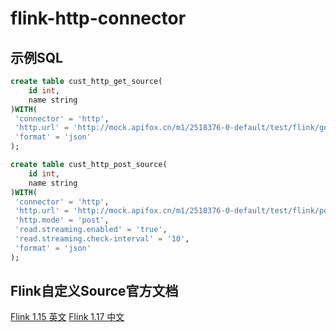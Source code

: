 # flink-http-connector

## 示例SQL
```sql
create table cust_http_get_source(
    id int,
    name string
)WITH(
 'connector' = 'http',
 'http.url' = 'http://mock.apifox.cn/m1/2518376-0-default/test/flink/get/order',
 'format' = 'json'
);

create table cust_http_post_source(
    id int,
    name string
)WITH(
 'connector' = 'http',
 'http.url' = 'http://mock.apifox.cn/m1/2518376-0-default/test/flink/post/order',
 'http.mode' = 'post',
 'read.streaming.enabled' = 'true',
 'read.streaming.check-interval' = '10',
 'format' = 'json'
);

```

## Flink自定义Source官方文档
[Flink 1.15 英文](https://nightlies.apache.org/flink/flink-docs-release-1.15/zh/docs/dev/table/sourcessinks)
[Flink 1.17 中文](https://nightlies.apache.org/flink/flink-docs-release-1.17/zh/docs/dev/table/sourcessinks)